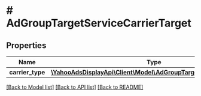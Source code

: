 # # AdGroupTargetServiceCarrierTarget

## Properties

Name | Type | Description | Notes
------------ | ------------- | ------------- | -------------
**carrier_type** | [**\YahooAdsDisplayApi\Client\Model\AdGroupTargetServiceCarrierType**](AdGroupTargetServiceCarrierType.md) |  | [optional]

[[Back to Model list]](../../README.md#models) [[Back to API list]](../../README.md#endpoints) [[Back to README]](../../README.md)
